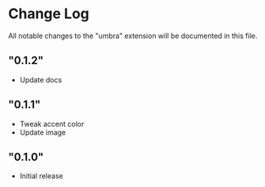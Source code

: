 # Change Log

All notable changes to the "umbra" extension will be documented in this file.

## "0.1.2"

- Update docs

## "0.1.1"

- Tweak accent color
- Update image

## "0.1.0"

- Initial release

